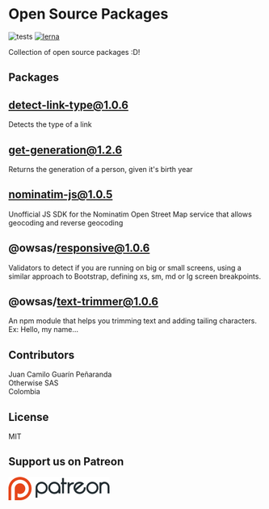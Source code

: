 # Open Source Packages
![tests](https://travis-ci.com/owsas/opensource.svg?branch=master)
[![lerna](https://img.shields.io/badge/maintained%20with-lerna-cc00ff.svg)](https://lerna.js.org/)


Collection of open source packages :D!

## Packages

<!-- start packages -->

## detect-link-type@1.0.6  
Detects the type of a link

## get-generation@1.2.6  
Returns the generation of a person, given it's birth year

## nominatim-js@1.0.5  
Unofficial JS SDK for the Nominatim Open Street Map service that allows geocoding and reverse geocoding

## @owsas/responsive@1.0.6  
Validators to detect if you are running on big or small screens, using a similar approach to Bootstrap, defining xs, sm, md or lg screen breakpoints.

## @owsas/text-trimmer@1.0.6  
An npm module that helps you trimming text and adding tailing characters. Ex: Hello, my name...

<!-- end packages -->
    

## Contributors
Juan Camilo Guarín Peñaranda  
Otherwise SAS   
Colombia  

## License
MIT

## Support us on Patreon
[![patreon](./repo/patreon.png)](https://patreon.com/owsas)